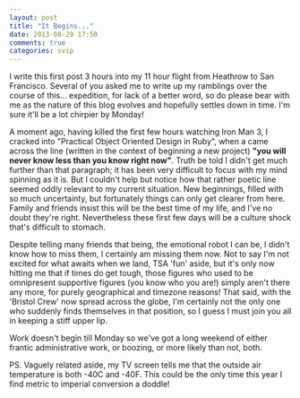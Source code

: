 ```yaml
---
layout: post
title: "It Begins..."
date: 2013-08-29 17:50
comments: true
categories: svip
---
```


I write this first post 3 hours into my 11 hour flight from Heathrow to San Francisco. Several of you asked me to write up my ramblings over the course of this... expedition, for lack of a better word, so do please bear with me as the nature of this blog evolves and hopefully settles down in time. I'm sure it'll be a lot chirpier by Monday!

A moment ago, having killed the first few hours watching Iron Man 3, I cracked into "Practical Object Oriented Design in Ruby", when a came across the line (written in the context of beginning a new project) **"you will never know less than you know right now"**. Truth be told I didn't get much further than that paragraph; it has been very difficult to focus with my mind spinning as it is. But I couldn't help but notice how that rather poetic line seemed oddly relevant to my current situation. New beginnings, filled with so much uncertainty, but fortunately things can only get clearer from here. Family and friends insist this will be the best time of my life, and I've no doubt they're right. Nevertheless these first few days will be a culture shock that's difficult to stomach.

Despite telling many friends that being, the emotional robot I can be, I didn't know how to miss them, I certainly am missing them now. Not to say I'm not excited for what awaits when we land, TSA 'fun' aside, but it's only now hitting me that if times do get tough, those figures who used to be omnipresent supportive figures (you know who you are!) simply aren't there any more, for purely geographical and timezone reasons! That said, with the 'Bristol Crew' now spread across the globe, I'm certainly not the only one who suddenly finds themselves in that position, so I guess I must join you all in keeping a stiff upper lip.

Work doesn't begin till Monday so we've got a long weekend of either frantic administrative work, or boozing, or more likely than not, both.

PS. Vaguely related aside, my TV screen tells me that the outside air temperature is both -40C and -40F. This could be the only time this year I find metric to imperial conversion a doddle!